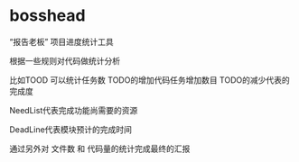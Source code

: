bosshead
========

“报告老板” 项目进度统计工具

根据一些规则对代码做统计分析

比如TOOD 可以统计任务数  TODO的增加代码任务增加数目  TODO的减少代表的完成度

NeedList代表完成功能尚需要的资源

DeadLine代表模块预计的完成时间

通过另外对 文件数 和 代码量的统计完成最终的汇报
